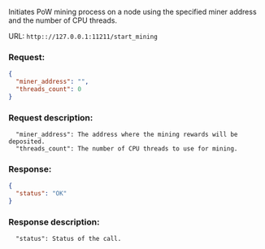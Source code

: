 Initiates PoW mining process on a node using the specified miner address and the number of CPU threads.

URL: ```http:://127.0.0.1:11211/start_mining```
### Request: 
```json
{
  "miner_address": "",
  "threads_count": 0
}
```
### Request description: 
```
  "miner_address": The address where the mining rewards will be deposited.
  "threads_count": The number of CPU threads to use for mining.

```
### Response: 
```json
{
  "status": "OK"
}
```
### Response description: 
```
  "status": Status of the call.

```
